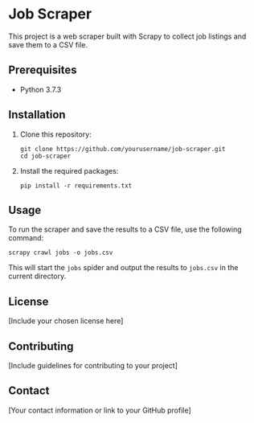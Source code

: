 # Job Scraper

This project is a web scraper built with Scrapy to collect job listings and save them to a CSV file.

## Prerequisites

- Python 3.7.3

## Installation

1. Clone this repository:
   ```
   git clone https://github.com/yourusername/job-scraper.git
   cd job-scraper
   ```

2. Install the required packages:
   ```
   pip install -r requirements.txt
   ```

## Usage

To run the scraper and save the results to a CSV file, use the following command:

```
scrapy crawl jobs -o jobs.csv
```

This will start the `jobs` spider and output the results to `jobs.csv` in the current directory.

## License

[Include your chosen license here]

## Contributing

[Include guidelines for contributing to your project]

## Contact

[Your contact information or link to your GitHub profile]
